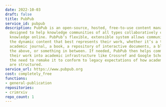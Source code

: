 ```yaml
---
date: 2022-10-03
draft: false
title: PubPub
service_id: pubpub
description: PubPub is an open-source, hosted, free-to-use content management system
  designed to help knowledge communities of all types collaboratively create and share
  knowledge online. PubPub’s flexible, extensible system allows communities to create
  the dynamic content that best represents their work, whether it’s a traditional
  academic journal, a book, a repository of interactive documents, a blog, all of
  the above, or something in between. If needed, PubPub then helps communities integrate
  their work into academic infrastructure like Crossref and Google Scholar without
  the need to remake it to conform to legacy expectations of how academic outputs
  are structured.
service_url: https://www.pubpub.org
cost: completely_free
functions:
- general-publication
repositories:
- crimrxiv
repo_count: 1
---
```



